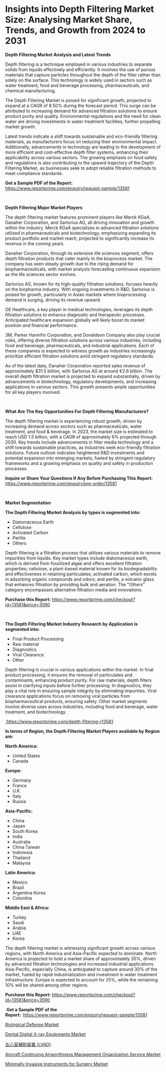 <p><h1>Insights into Depth Filtering Market Size: Analysing Market Share, Trends, and Growth from 2024 to 2031</h1></p><p><strong>Depth Filtering Market Analysis and Latest Trends</strong></p>
<p><p>Depth filtering is a technique employed in various industries to separate solids from liquids effectively and efficiently. It involves the use of porous materials that capture particles throughout the depth of the filter rather than solely on the surface. This technology is widely used in sectors such as water treatment, food and beverage processing, pharmaceuticals, and chemical manufacturing.</p><p>The Depth Filtering Market is poised for significant growth, projected to expand at a CAGR of 8.50% during the forecast period. This surge can be attributed to increasing demand for advanced filtration solutions to ensure product purity and quality. Environmental regulations and the need for clean water are driving investments in water treatment facilities, further propelling market growth.</p><p>Latest trends indicate a shift towards sustainable and eco-friendly filtering materials, as manufacturers focus on reducing their environmental impact. Additionally, advancements in technology are leading to the development of more efficient and cost-effective depth filter systems, enhancing their applicability across various sectors. The growing emphasis on food safety and regulations is also contributing to the upward trajectory of the Depth Filtering Market, as businesses seek to adopt reliable filtration methods to meet compliance standards.</p></p>
<p><strong>Get a Sample PDF of the Report:&nbsp;</strong> <a href="https://www.reportprime.com/enquiry/request-sample/13581">https://www.reportprime.com/enquiry/request-sample/13581</a></p>
<p>&nbsp;</p>
<p><strong>Depth Filtering Major Market Players</strong></p>
<p><p>The depth filtering market features prominent players like Merck KGaA, Danaher Corporation, and Sartorius AG, all driving innovation and growth within the industry. Merck KGaA specializes in advanced filtration solutions utilized in pharmaceuticals and biotechnology, emphasizing expanding its product portfolio and market reach, projected to significantly increase its revenue in the coming years.</p><p>Danaher Corporation, through its extensive life sciences segment, offers depth filtration products that cater mainly to the bioprocess market. The company has seen steady growth due to the rising demand for biopharmaceuticals, with market analysts forecasting continuous expansion as the life sciences sector evolves.</p><p>Sartorius AG, known for its high-quality filtration solutions, focuses heavily on the biopharma industry. With ongoing investments in R&D, Sartorius is poised for growth, particularly in Asian markets where bioprocessing demand is surging, driving its revenue upward.</p><p>GE Healthcare, a key player in medical technologies, leverages its depth filtration solutions to enhance diagnostic and therapeutic processes. Anticipated healthcare expansion globally will likely boost its market position and financial performance.</p><p>3M, Parker Hannifin Corporation, and Donaldson Company also play crucial roles, offering diverse filtration solutions across various industries, including food and beverage, pharmaceuticals, and industrial applications. Each of these companies is expected to witness growth as industries increasingly prioritize efficient filtration solutions amid stringent regulatory standards.</p><p>As of the latest data, Danaher Corporation reported sales revenue of approximately $31.5 billion, with Sartorius AG at around €2.6 billion. The overall depth filtration market is projected to expand substantially, driven by advancements in biotechnology, regulatory developments, and increasing applications in various sectors. This growth presents ample opportunities for all key players involved.</p></p>
<p>&nbsp;</p>
<p><strong>What Are The Key Opportunities For Depth Filtering Manufacturers?</strong></p>
<p><p>The depth filtering market is experiencing robust growth, driven by increasing demand across sectors such as pharmaceuticals, water treatment, and food & beverage. In 2023, the market size is estimated to reach USD 1.5 billion, with a CAGR of approximately 6% projected through 2030. Key trends include advancements in filter media technology and a shift towards sustainable practices, as industries seek eco-friendly filtration solutions. Future outlook indicates heightened R&D investments and potential expansion into emerging markets, fueled by stringent regulatory frameworks and a growing emphasis on quality and safety in production processes.</p></p>
<p><strong>Inquire or Share Your Questions If Any Before Purchasing This Report:</strong> <a href="https://www.reportprime.com/enquiry/pre-order/13581">https://www.reportprime.com/enquiry/pre-order/13581</a></p>
<p>&nbsp;</p>
<p><strong>Market Segmentation</strong></p>
<p><strong>The Depth Filtering Market Analysis by types is segmented into:</strong></p>
<p><ul><li>Diatomaceous Earth</li><li>Cellulose</li><li>Activated Carbon</li><li>Perlite</li><li>Others</li></ul></p>
<p><p>Depth filtering is a filtration process that utilizes various materials to remove impurities from liquids. Key market types include diatomaceous earth, which is derived from fossilized algae and offers excellent filtration properties; cellulose, a plant-based material known for its biodegradability and effectiveness in retaining particulates; activated carbon, which excels in adsorbing organic compounds and odors; and perlite, a volcanic glass that enhances filtration by providing bulk and aeration. The "Others" category encompasses alternative filtration media and innovations.</p></p>
<p><strong>Purchase this Report:&nbsp;</strong><a href="https://www.reportprime.com/checkout?id=13581&price=3590">https://www.reportprime.com/checkout?id=13581&price=3590</a></p>
<p>&nbsp;</p>
<p><strong>The Depth Filtering Market Industry Research by Application is segmented into:</strong></p>
<p><ul><li>Final Product Processing</li><li>Raw material</li><li>Diagnostics</li><li>Viral Clearance</li><li>Other</li></ul></p>
<p><p>Depth filtering is crucial in various applications within the market. In final product processing, it ensures the removal of particulates and contaminants, enhancing product purity. For raw materials, depth filters assist in clarifying inputs before further processing. In diagnostics, they play a vital role in ensuring sample integrity by eliminating impurities. Viral clearance applications focus on removing viral particles from biopharmaceutical products, ensuring safety. Other market segments involve diverse uses across industries, including food and beverage, water treatment, and biotechnology.</p></p>
<p><a href="https://www.reportprime.com/depth-filtering-r13581">&nbsp;https://www.reportprime.com/depth-filtering-r13581</a></p>
<p><strong>In terms of Region, the Depth Filtering Market Players available by Region are:</strong></p>
<p>
    <p> <strong> North America: </strong>
        <ul>
            <li>United States</li>
            <li>Canada</li>
        </ul>
        </p> 
    <p> <strong> Europe: </strong>
        <ul>
            <li>Germany</li>
            <li>France</li>
            <li>U.K.</li>
            <li>Italy</li>
            <li>Russia</li>
        </ul>
        </p> 
    <p> <strong> Asia-Pacific: </strong>
        <ul>
            <li>China</li>
            <li>Japan</li>
            <li>South Korea</li>
            <li>India</li>
            <li>Australia</li>
            <li>China Taiwan</li>
            <li>Indonesia</li>
            <li>Thailand</li>
            <li>Malaysia</li>
        </ul>
        </p> 
    <p> <strong> Latin America: </strong>
        <ul>
            <li>Mexico</li>
            <li>Brazil</li>
            <li>Argentina Korea</li>
            <li>Colombia</li>
        </ul>
        </p> 
    <p> <strong> Middle East & Africa: </strong>
        <ul>
            <li>Turkey</li>
            <li>Saudi</li>
            <li>Arabia</li>
            <li>UAE</li>
            <li>Korea</li>
        </ul>
    </p>
    </p>
<p><p>The depth filtering market is witnessing significant growth across various regions, with North America and Asia-Pacific expected to dominate. North America is projected to hold a market share of approximately 35%, driven by advanced filtration technologies and increased industrial applications. Asia-Pacific, especially China, is anticipated to capture around 30% of the market, fueled by rapid industrialization and investment in water treatment infrastructure. Europe is expected to account for 25%, while the remaining 10% will be shared among other regions.</p></p>
<p><strong>Purchase this Report: </strong><a href="https://www.reportprime.com/checkout?id=13581&price=3590">https://www.reportprime.com/checkout?id=13581&price=3590</a></p>
<p>&nbsp;<strong>Get a Sample PDF of the Report:&nbsp;&nbsp;</strong><a href="https://www.reportprime.com/enquiry/request-sample/13581">https://www.reportprime.com/enquiry/request-sample/13581</a></p>
<p><strong></strong></p>
<p><p><a href="https://github.com/ChiragRP21/Market-Research-Report-List-6/blob/main/biological-defense-market.md">Biological Defense Market</a></p><p><a href="https://issuu.com/reportprime-2/docs/dental-digital-x-ray-equipments-mar_140bc2d7c61cc3">Dental Digital X-ray Equipments Market</a></p><p><a href="https://medium.com/@jeannesawayn2023/left-ventricular-assist-device-lvad-market-%E3%81%AF-%E3%82%B3%E3%82%B9%E3%83%88%E7%AE%A1%E7%90%86%E3%81%A8%E5%8A%B9%E7%8E%87%E5%90%91%E4%B8%8A%E3%82%92%E5%84%AA%E5%85%88%E3%81%97%E3%81%BE%E3%81%99-%E3%81%95%E3%82%89%E3%81%AB-%E5%A0%B1%E5%91%8A%E6%9B%B8%E3%81%AF%E5%B8%82%E5%A0%B4%E3%81%AE%E9%9C%80%E8%A6%81%E9%9D%A2%E3%81%A8%E4%BE%9B%E7%B5%A6%E9%9D%A2%E3%81%AE%E4%B8%A1%E6%96%B9%E3%82%92%E3%82%AB%E3%83%90%E3%83%BC%E3%81%97%E3%81%A6%E3%81%84%E3%81%BE%E3%81%99-92dc26c4e941?postPublishedType=initial">左心室補助装置 (LVAD)</a></p><p><a href="https://medium.com/@sean.peake0978/the-aircraft-continuing-airworthiness-management-organization-service-market-report-analyzes-967f05a066ed?postPublishedType=initial">Aircraft Continuing Airworthiness Management Organization Service Market</a></p><p><a href="https://medium.com/@sean.peake0978/the-global-minimally-invasive-instruments-for-surgery-market-is-projected-to-experience-an-annual-b29ea9c43b50">Minimally Invasive Instruments for Surgery Market</a></p></p>